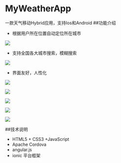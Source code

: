 # MyWeatherApp
一款天气移动Hybrid应用，支持Ios和Android
##功能介绍
* 根据用户所在位置自动定位所在城市

![](https://github.com/Khadron/MyWeatherApp/blob/master/preview/location.png?raw=true)

* 支持全国各大城市搜索，模糊搜索

![](https://github.com/Khadron/MyWeatherApp/blob/master/preview/search.png?raw=true)

* 界面友好，人性化

![](https://github.com/Khadron/MyWeatherApp/blob/master/preview/weather.png?raw=true)

![](https://github.com/Khadron/MyWeatherApp/blob/master/preview/5day.png?raw=true)

![](https://github.com/Khadron/MyWeatherApp/blob/master/preview/operate.png?raw=true)

![](https://github.com/Khadron/MyWeatherApp/blob/master/preview/setting.png?raw=true)

![](https://github.com/Khadron/MyWeatherApp/blob/master/preview/setting1.png?raw=true)

##技术说明
* HTML5 + CSS3 +JavaScript
* Apache Cordova
* angular.js
* ionic 平台框架
